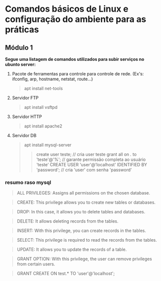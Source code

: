 # Comandos básicos de Linux e configuração do ambiente para as práticas
## Módulo 1

__Segue uma listagem de comandos utilizados para subir serviços no ubunto server:__

 
 1. Pacote de ferramentas para controle para controle de rede. (Ex's: ifconfig, arp, hostname, netstat, route...)
  
      >  apt install net-tools
 
 2. Servidor FTP

      > apt install vsftpd
 3. Servidor HTTP 
 
      > apt install apache2
 4. Servidor DB
 
      > apt install mysql-server
      >>  create user teste; // cria user teste
      >>  grant all on *.* to 'teste'@'%'; // garante permissão completa ao usuário 'teste'
      >>  CREATE USER 'user'@'localhost' IDENTIFIED BY 'password'; // cria 'user' com senha 'password'
       

### resumo raso mysql

  >ALL PRIVILEGES: Assigns all permissions on the chosen database.
  
  >CREATE: This privilege allows you to create new tables or databases.
  
  >DROP: In this case, it allows you to delete tables and databases.
  
  >DELETE: It allows deleting records from the tables.
  
  >INSERT: With this privilege, you can create records in the tables.
  
  >SELECT: This privilege is required to read the records from the tables.
  
  >UPDATE: It allows you to update the records of a table.
  
  >GRANT OPTION: With this privilege, the user can remove privileges from certain users.
  
  >GRANT CREATE ON test.* TO 'user'@'localhost';

